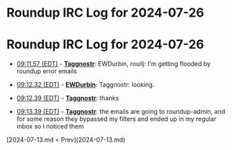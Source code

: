# Roundup IRC Log for 2024-07-26 #
# Roundup IRC Log for 2024-07-26
* <a href="#09:11.57" id="09:11.57">09:11.57 (EDT)</a> - __[Taggnostr](https://github.com/Taggnostr)__: EWDurbin, rouilj: I'm getting flooded by roundup error emails

* <a href="#09:12.32" id="09:12.32">09:12.32 (EDT)</a> - __[EWDurbin](https://github.com/EWDurbin)__: Taggnostr: looking.
* <a href="#09:12.39" id="09:12.39">09:12.39 (EDT)</a> - __[Taggnostr](https://github.com/Taggnostr)__: thanks

* <a href="#09:13.39" id="09:13.39">09:13.39 (EDT)</a> - __[Taggnostr](https://github.com/Taggnostr)__: the emails are going to roundup-admin, and for some reason they bypassed my filters and ended up in my regular inbox so I noticed them

<div class="inpage-footer">
[2024-07-13.md < Prev](2024-07-13.md)
</div>
